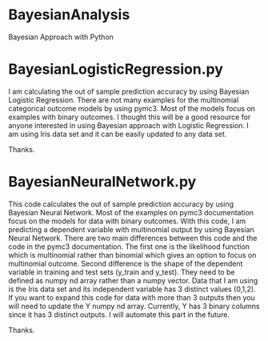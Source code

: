 # BayesianAnalysis
Bayesian Approach with Python

# BayesianLogisticRegression.py
I am calculating the out of sample prediction accuracy by using Bayesian Logistic Regression. 
There are not many examples for the multinomial categorical outcome models by using pymc3. Most of the models focus on examples with binary outcomes. I thought this will be a good resource for anyone interested in using Bayesian approach with Logistic Regression. 
I am using Iris data set and it can be easily updated to any data set. 

Thanks. 

# BayesianNeuralNetwork.py
This code calculates the out of sample prediction accuracy by using Bayesian Neural Network. 
Most of the examples on pymc3 documentation focus on the models for data with binary outcomes. 
With this code, I am predicting a dependent variable with multinomial output by using Bayesian Neural Network. 
There are two main differences between this code and the code in the pymc3 documentation. The first one is the likelihood function which is multinomial rather than binomial which gives an option to focus on multinomial outcome. Second difference is the shape of the dependent variable in training and test sets (y_train and y_test). They need to be defined as numpy nd array rather than a numpy vector. 
Data that I am using is the Iris data set and its independent variable has 3 distinct values (0,1,2). 
If you want to expand this code for data with more than 3 outputs then you will need to update the Y numpy nd array. 
Currently, Y has 3 binary columns since it has 3 distinct outputs. I will automate this part in the future. 

Thanks. 
